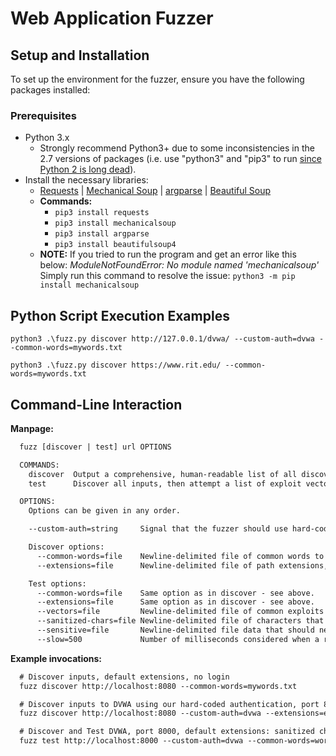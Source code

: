 # Web Application Fuzzer

## Setup and Installation

To set up the environment for the fuzzer, ensure you have the following packages installed:

### Prerequisites

* Python 3.x
  * Strongly recommend Python3+ due to some inconsistencies in the 2.7 versions of packages (i.e. use "python3" and "pip3" to run [since Python 2 is long dead](https://www.python.org/doc/sunset-python-2/)).
* Install the necessary libraries:
  * [Requests](http://docs.python-requests.org/en/latest/)  |  [Mechanical Soup](https://github.com/MechanicalSoup/MechanicalSoup)  |  [argparse](https://docs.python.org/3/library/argparse.html)  |  [Beautiful Soup](https://pypi.org/project/beautifulsoup4/)
  * **Commands:**
    * `pip3 install requests`
    * `pip3 install mechanicalsoup`
    * `pip3 install argparse`
    * `pip3 install beautifulsoup4`
  * **NOTE:**	If you tried to run the program and get an error like this below:
    *ModuleNotFoundError: No module named 'mechanicalsoup'*
    Simply run this command to resolve the issue:  `python3 -m pip install mechanicalsoup`

## Python Script Execution Examples

`python3 .\fuzz.py discover http://127.0.0.1/dvwa/ --custom-auth=dvwa --common-words=mywords.txt`

`python3 .\fuzz.py discover https://www.rit.edu/ --common-words=mywords.txt`

## Command-Line Interaction

**Manpage:**

```txt
  fuzz [discover | test] url OPTIONS

  COMMANDS:
    discover  Output a comprehensive, human-readable list of all discovered inputs to the system. Techniques include both crawling and guessing.
    test      Discover all inputs, then attempt a list of exploit vectors on those inputs. Report anomalies that could be vulnerabilities.

  OPTIONS:
    Options can be given in any order.

    --custom-auth=string     Signal that the fuzzer should use hard-coded authentication for a specific application (e.g. dvwa).

    Discover options:
      --common-words=file    Newline-delimited file of common words to be used in page guessing. Required.
      --extensions=file      Newline-delimited file of path extensions, e.g. ".php". Optional. Defaults to ".php" and the empty string if not specified

    Test options:
      --common-words=file    Same option as in discover - see above.
      --extensions=file      Same option as in discover - see above.
      --vectors=file         Newline-delimited file of common exploits to vulnerabilities. Required.
      --sanitized-chars=file Newline-delimited file of characters that should be sanitized from inputs. Defaults to just < and >
      --sensitive=file       Newline-delimited file data that should never be leaked. It's assumed that this data is in the application's database (e.g. test data), but is not reported in any response. Required.
      --slow=500             Number of milliseconds considered when a response is considered "slow". Optional. Default is 500 milliseconds
```

**Example invocations:**

```txt
  # Discover inputs, default extensions, no login
  fuzz discover http://localhost:8080 --common-words=mywords.txt

  # Discover inputs to DVWA using our hard-coded authentication, port 8080
  fuzz discover http://localhost:8080 --custom-auth=dvwa --extensions=extensions.txt --common-words=mywords.txt

  # Discover and Test DVWA, port 8000, default extensions: sanitized characters, extensions and slow threshold
  fuzz test http://localhost:8000 --custom-auth=dvwa --common-words=words.txt --vectors=vectors.txt --sensitive=creditcards.txt
```
